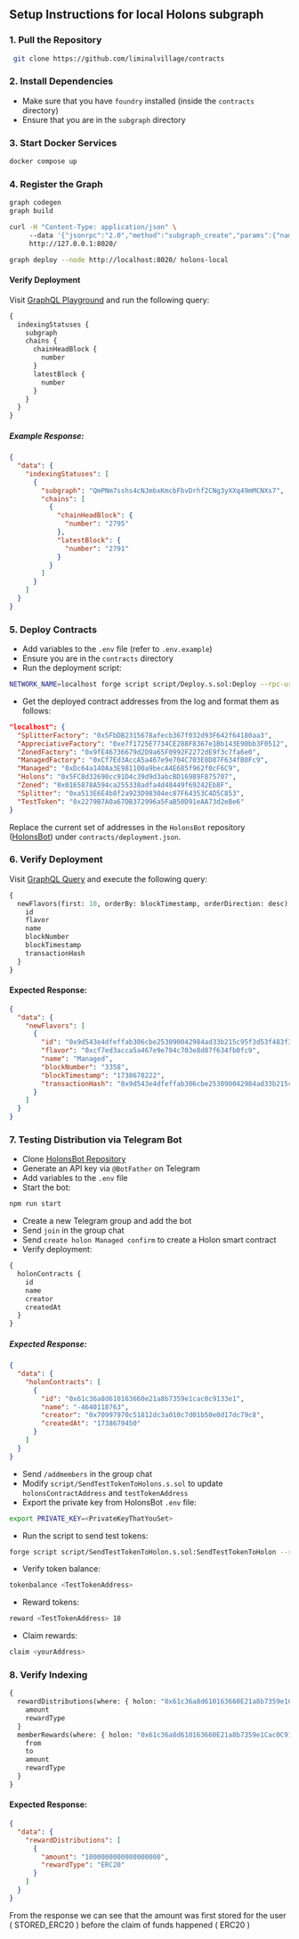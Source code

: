 ## Setup Instructions for local Holons subgraph

### 1. Pull the Repository
```sh
 git clone https://github.com/liminalvillage/contracts
```

### 2. Install Dependencies
- Make sure that you have `foundry` installed (inside the `contracts` directory)
- Ensure that you are in the `subgraph` directory

### 3. Start Docker Services
```sh
docker compose up
```

### 4. Register the Graph
```sh
graph codegen
graph build
```

```sh
curl -H "Content-Type: application/json" \  
     --data '{"jsonrpc":"2.0","method":"subgraph_create","params":{"name":"holons-local"},"id":"1"}' \  
     http://127.0.0.1:8020/
```

```sh
graph deploy --node http://localhost:8020/ holons-local
```

#### Verify Deployment
Visit [GraphQL Playground](http://localhost:8030/graphql/playground) and run the following query:
```graphql
{
  indexingStatuses {
    subgraph
    chains {
      chainHeadBlock {
        number
      }
      latestBlock {
        number
      }
    }
  }
}
```

##### Example Response:
```json
{
  "data": {
    "indexingStatuses": [
      {
        "subgraph": "QmPNm7sshs4cNJmbxKmcbFbvDrhf2CNg3yXXq49mMCNXs7",
        "chains": [
          {
            "chainHeadBlock": {
              "number": "2795"
            },
            "latestBlock": {
              "number": "2791"
            }
          }
        ]
      }
    ]
  }
}
```

### 5. Deploy Contracts

- Add variables to the `.env` file (refer to `.env.example`)
- Ensure you are in the `contracts` directory
- Run the deployment script:
```sh
NETWORK_NAME=localhost forge script script/Deploy.s.sol:Deploy --rpc-url http://0.0.0.0:8545 --broadcast -vvvv --legacy --skip-simulation
```

- Get the deployed contract addresses from the log and format them as follows:
```json
"localhost": {
  "SplitterFactory": "0x5FbDB2315678afecb367f032d93F642f64180aa3",
  "AppreciativeFactory": "0xe7f1725E7734CE288F8367e1Bb143E90bb3F0512",
  "ZonedFactory": "0x9fE46736679d2D9a65F0992F2272dE9f3c7fa6e0",
  "ManagedFactory": "0xCf7Ed3AccA5a467e9e704C703E8D87F634fB0Fc9",
  "Managed": "0xDc64a140Aa3E981100a9becA4E685f962f0cF6C9",
  "Holons": "0x5FC8d32690cc91D4c39d9d3abcBD16989F875707",
  "Zoned": "0x0165878A594ca255338adfa4d48449f69242Eb8F",
  "Splitter": "0xa513E6E4b8f2a923D98304ec87F64353C4D5C853",
  "TestToken": "0x2279B7A0a67DB372996a5FaB50D91eAA73d2eBe6"
}
```

Replace the current set of addresses in the `HolonsBot` repository ([HolonsBot](https://github.com/liminalvillage/HolonsBot)) under `contracts/deployment.json`.

### 6. Verify Deployment
Visit [GraphQL Query](http://localhost:8000/subgraphs/name/holons-local/) and execute the following query:
```graphql
{
  newFlavors(first: 10, orderBy: blockTimestamp, orderDirection: desc) {
    id
    flavor
    name
    blockNumber
    blockTimestamp
    transactionHash
  }
}
```

#### Expected Response:
```json
{
  "data": {
    "newFlavors": [
      {
        "id": "0x9d543e4dfeffab306cbe253090042984ad33b215c95f3d53f483f39dcf2f981800000000",
        "flavor": "0xcf7ed3acca5a467e9e704c703e8d87f634fb0fc9",
        "name": "Managed",
        "blockNumber": "3358",
        "blockTimestamp": "1738678222",
        "transactionHash": "0x9d543e4dfeffab306cbe253090042984ad33b215c95f3d53f483f39dcf2f9818"
      }
    ]
  }
}
```

### 7. Testing Distribution via Telegram Bot

- Clone [HolonsBot Repository](https://github.com/liminalvillage/HolonsBot)
- Generate an API key via `@BotFather` on Telegram
- Add variables to the `.env` file
- Start the bot:
```sh
npm run start
```

- Create a new Telegram group and add the bot
- Send `join` in the group chat
- Send `create holon Managed confirm` to create a Holon smart contract
- Verify deployment:
```graphql
{
  holonContracts {
    id
    name
    creator
    createdAt
  }
}
```

##### Expected Response:
```json
{
  "data": {
    "holonContracts": [
      {
        "id": "0x61c36a8d610163660e21a8b7359e1cac0c9133e1",
        "name": "-4640118763",
        "creator": "0x70997970c51812dc3a010c7d01b50e0d17dc79c8",
        "createdAt": "1738679450"
      }
    ]
  }
}
```

- Send `/addmembers` in the group chat
- Modify `script/SendTestTokenToHolons.s.sol` to update `holonsContractAddress` and `testTokenAddress`
- Export the private key from HolonsBot `.env` file:
```sh
export PRIVATE_KEY=<PrivateKeyThatYouSet>
```
- Run the script to send test tokens:
```sh
forge script script/SendTestTokenToHolon.s.sol:SendTestTokenToHolon --rpc-url http://0.0.0.0:8545 --broadcast --legacy --skip-simulation
```

- Verify token balance:
```sh
tokenbalance <TestTokenAddress>
```
- Reward tokens:
```sh
reward <TestTokenAddress> 10
```
- Claim rewards:
```sh
claim <yourAddress>
```

### 8. Verify Indexing
```graphql
{
  rewardDistributions(where: { holon: "0x61c36a8d610163660E21a8b7359e1Cac0C9133e1" }) {
    amount
    rewardType
  }
  memberRewards(where: { holon: "0x61c36a8d610163660E21a8b7359e1Cac0C9133e1" }) {
    from
    to
    amount
    rewardType
  }
}
```

#### Expected Response:
```json
{
  "data": {
    "rewardDistributions": [
      {
        "amount": "1000000000000000000",
        "rewardType": "ERC20"
      }
    ]
  }
}
```
From the response we can see that the amount was first stored for the user ( STORED_ERC20 ) before the claim of funds happened ( ERC20 )
